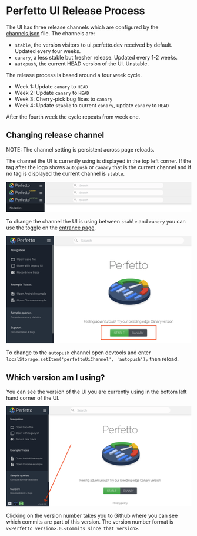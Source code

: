 # Perfetto UI Release Process

The UI has three release channels which are configured by the [channels.json](https://github.com/google/perfetto/blob/master/ui/release/channels.json) file. The channels are:
- `stable`, the version visitors to ui.perfetto.dev received by default. Updated every four weeks.
- `canary`, a less stable but fresher release. Updated every 1-2 weeks.
- `autopush`, the current HEAD version of the UI. Unstable.

The release process is based around a four week cycle.
- Week 1: Update `canary` to `HEAD`
- Week 2: Update `canary` to `HEAD`
- Week 3: Cherry-pick bug fixes to `canary`
- Week 4: Update `stable` to current `canary`, update `canary` to `HEAD`

After the fourth week the cycle repeats from week one.

## Changing release channel

NOTE: The channel setting is persistent across page reloads.

The channel the UI is currently using is displayed in the top left corner.
If the tag after the logo shows `autopush` or `canary` that is the current channel
and if no tag is displayed the current channel is `stable`.

![perfetto-ui-channel.png](/docs/images/perfetto-ui-channel.png)

To change the channel the UI is using between `stable` and `canery` you can use the toggle on the [entrance page](https://ui.perfetto.dev).

![perfetto-ui-channel-toggle.png](/docs/images/perfetto-ui-channel-toggle.png)

To change to the `autopush` channel open devtools and enter `localStorage.setItem('perfettoUiChannel', 'autopush');` then reload.

## Which version am I using?

You can see the version of the UI you are currently using in the bottom left hand corner of the UI.

![perfetto-ui-version.png](/docs/images/perfetto-ui-version.png)

Clicking on the version number takes you to Github where you can see which commits are part of this version. The version number format is `v<Perfetto version>.0.<Commits since that version>`.

